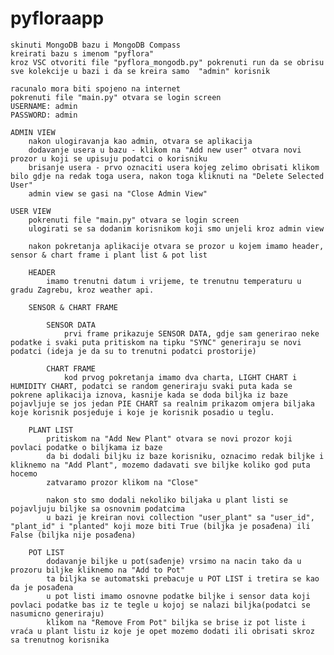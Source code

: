 # pyfloraapp
    skinuti MongoDB bazu i MongoDB Compass
    kreirati bazu s imenom "pyflora"
    kroz VSC otvoriti file "pyflora_mongodb.py" pokrenuti run da se obrisu sve kolekcije u bazi i da se kreira samo  "admin" korisnik
    
    racunalo mora biti spojeno na internet
    pokrenuti file "main.py" otvara se login screen
    USERNAME: admin
    PASSWORD: admin

    ADMIN VIEW
        nakon ulogiravanja kao admin, otvara se aplikacija
        dodavanje usera u bazu - klikom na "Add new user" otvara novi prozor u koji se upisuju podatci o korisniku
        brisanje usera - prvo oznaciti usera kojeg zelimo obrisati klikom bilo gdje na redak toga usera, nakon toga kliknuti na "Delete Selected User"
        admin view se gasi na "Close Admin View"

    USER VIEW
        pokrenuti file "main.py" otvara se login screen
        ulogirati se sa dodanim korisnikom koji smo unjeli kroz admin view

        nakon pokretanja aplikacije otvara se prozor u kojem imamo header, sensor & chart frame i plant list & pot list
        
        HEADER
            imamo trenutni datum i vrijeme, te trenutnu temperaturu u gradu Zagrebu, kroz weather api.

        SENSOR & CHART FRAME
            
            SENSOR DATA
                prvi frame prikazuje SENSOR DATA, gdje sam generirao neke podatke i svaki puta pritiskom na tipku "SYNC" generiraju se novi podatci (ideja je da su to trenutni podatci prostorije)

            CHART FRAME
                kod prvog pokretanja imamo dva charta, LIGHT CHART i HUMIDITY CHART, podatci se random generiraju svaki puta kada se pokrene aplikacija iznova, kasnije kada se doda biljka iz baze pojavljuje se jos jedan PIE CHART sa realnim prikazom omjera biljaka koje korisnik posjeduje i koje je korisnik posadio u teglu.

        PLANT LIST
            pritiskom na "Add New Plant" otvara se novi prozor koji povlaci podatke o biljkama iz baze
            da bi dodali biljku iz baze korisniku, oznacimo redak biljke i kliknemo na "Add Plant", mozemo dadavati sve biljke koliko god puta hocemo
            zatvaramo prozor klikom na "Close"

            nakon sto smo dodali nekoliko biljaka u plant listi se pojavljuju biljke sa osnovnim podatcima
            u bazi je kreiran novi collection "user_plant" sa "user_id", "plant_id" i "planted" koji moze biti True (biljka je posađena) ili False (biljka nije posađena)
        
        POT LIST
            dodavanje biljke u pot(sađenje) vrsimo na nacin tako da u prozoru biljke kliknemo na "Add to Pot"
            ta biljka se automatski prebacuje u POT LIST i tretira se kao da je posađena
            u pot listi imamo osnovne podatke biljke i sensor data koji povlaci podatke bas iz te tegle u kojoj se nalazi biljka(podatci se nasumicno generiraju)
            klikom na "Remove From Pot" biljka se brise iz pot liste i vraća u plant listu iz koje je opet mozemo dodati ili obrisati skroz sa trenutnog korisnika

